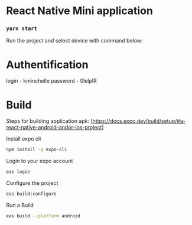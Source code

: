 # React Native Mini application

### `yarn start`

Run the project and select device with command below:

# Authentification

login - kminchelle
password - 0lelplR

# Build

Steps for building application apk: [https://docs.expo.dev/build/setup/#a-react-native-android-andor-ios-project]

Install expo cli

```bash
npm install -g expo-cli
```

Login to your expo account

```bash
eas login
```

Configure the project

```bash
eas build:configure
```

Run a Build

```bash
eas build --platform android
```
